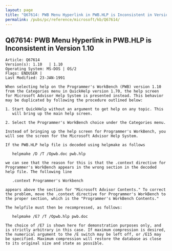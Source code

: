 ```yaml
---
layout: page
title: "Q67614: PWB Menu Hyperlink in PWB.HLP is Inconsistent in Version 1.10"
permalink: /pubs/pc/reference/microsoft/kb/Q67614/
---
```


## Q67614: PWB Menu Hyperlink in PWB.HLP is Inconsistent in Version 1.10

	Article: Q67614
	Version(s): 1.10   | 1.10
	Operating System: MS-DOS | OS/2
	Flags: ENDUSER |
	Last Modified: 23-JAN-1991
	
	When selecting help on the Programmer's WorkBench (PWB) version 1.10
	from the Categories menu in QuickHelp version 1.70, the help screen
	for Microsoft Advisor Help System is presented instead. This behavior
	may be duplicated by following the procedure outlined below:
	
	1. Start QuickHelp without an argument to get help on any topic. This
	   will bring up the main help screen.
	
	2. Select the Programmer's WorkBench choice under the Categories menu.
	
	Instead of bringing up the help screen for Programmer's WorkBench, you
	will see the screen for the Microsoft Advisor Help System.
	
	If the PWB.HLP help file is decoded using helpmake as follows
	
	   helpmake /D /T /Opwb.doc pwb.hlp
	
	we can see that the reason for this is that the .context directive for
	Programmer's WorkBench appears in the wrong section in the decoded
	help file. The following line
	
	   .context Programmer's Workbench
	
	appears above the section for "Microsoft Advisor Contents." To correct
	the problem, move the .context directive for Programmer's WorkBench to
	the proper section, which is the "Programmer's WorkBench Contents."
	
	The helpfile must then be recompressed, as follows:
	
	   helpmake /E7 /T /Opwb.hlp pwb.doc
	
	The choice of /E7 is shown here for demonstration purposes only, and
	is strictly arbitrary in this case. If maximum compression is desired,
	the numerical argument to the /E switch may be left off, or /E15 may
	be specified. Maximum compression will restore the database as close
	to its original size and state as possible.
